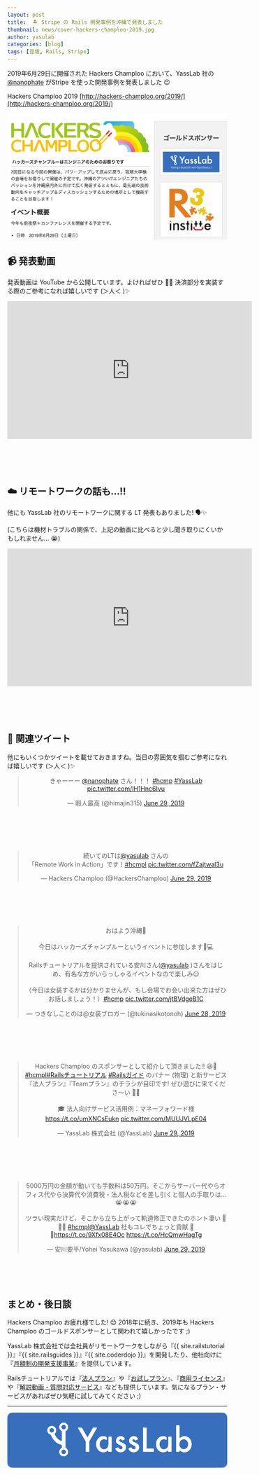 ```yaml
---
layout: post
title:  🏝 Stripe の Rails 開発事例を沖縄で発表しました
thumbnail: news/cover-hackers-champloo-2019.jpg
author: yasulab
categories: [blog]
tags: [登壇, Rails, Stripe]
---
```


2019年6月29日に開催された Hackers Champloo において、YassLab 社の [@nanophate](https://twitter.com/nanophate) がStripe を使った開発事例を発表しました 😉

Hackers Champloo 2019
[http://hackers-champloo.org/2019/](http://hackers-champloo.org/2019/)

[![Cover Photo](/img/news/hackers-champloo-2019-top-2.png)](http://hackers-champloo.org/2019/)

## 📹 発表動画

発表動画は YouTube から公開しています。よければぜひ 👀💨
決済部分を実装する際のご参考になれば嬉しいです (＞人＜ )✨

<div class="video" style="margin-bottom: 100px;">
  <iframe width="560" height="315" src="https://www.youtube.com/embed/ZFOYbHBzkZY?rel=0&autoplay=0&showinfo=0&controls=1&fs=1&modestbranding=0" frameborder="0" allow="accelerometer; autoplay; encrypted-media; gyroscope; picture-in-picture" allowfullscreen></iframe>
</div>

<div style="margin-bottom: 100px;">
  <script async class="speakerdeck-embed" data-id="dcdd6a62b5f24e4cbb272be00d24da03" data-ratio="1.33333333333333" src="//speakerdeck.com/assets/embed.js"></script>
</div>


## ☁️ リモートワークの話も...!!

他にも YassLab 社のリモートワークに関する LT 発表もありました! 🗣✨

(こちらは機材トラブルの関係で、上記の動画に比べると少し聞き取りにくいかもしれません... 😭)

<div class="video" style="margin-bottom: 100px;">
  <iframe width="560" height="315" src="https://www.youtube.com/embed/u3NOd0C8OVc?rel=0&autoplay=0&showinfo=0&controls=1&fs=1&modestbranding=0" frameborder="0" allow="accelerometer; autoplay; encrypted-media; gyroscope; picture-in-picture" allowfullscreen></iframe>
</div>

<div style="margin-bottom: 100px;">
  <script async class="speakerdeck-embed" data-id="7abe1f3eab1b4d7da5862f0eeac75f8f" data-ratio="1.33333333333333" src="//speakerdeck.com/assets/embed.js"></script>
</div>


## 🐣 関連ツイート

他にもいくつかツイートを載せておきますね。当日の雰囲気を掴むご参考になれば嬉しいです (＞人＜ )✨

<div class="center" style="margin-bottom: 100px;" align="center">
  <blockquote class="twitter-tweet" data-partner="tweetdeck"><p lang="ja" dir="ltr">きゃーーー <a href="https://twitter.com/nanophate?ref_src=twsrc%5Etfw">@nanophate</a> さん！！！ <a href="https://twitter.com/hashtag/hcmp?src=hash&amp;ref_src=twsrc%5Etfw">#hcmp</a> <a href="https://twitter.com/hashtag/YassLab?src=hash&amp;ref_src=twsrc%5Etfw">#YassLab</a> <a href="https://t.co/lH1Hnc6Ivu">pic.twitter.com/lH1Hnc6Ivu</a></p>&mdash; 暇人最高 (@himajin315) <a href="https://twitter.com/himajin315/status/1144811236757929985?ref_src=twsrc%5Etfw">June 29, 2019</a></blockquote>
</div>

<div class="center" style="margin-bottom: 100px;" align="center">
  <blockquote class="twitter-tweet" data-partner="tweetdeck"><p lang="ja" dir="ltr">続いてのLTは<a href="https://twitter.com/yasulab?ref_src=twsrc%5Etfw">@yasulab</a> さんの<br>「Remote Work in Action」です！<a href="https://twitter.com/hashtag/hcmpl?src=hash&amp;ref_src=twsrc%5Etfw">#hcmpl</a> <a href="https://t.co/fZajtwal3u">pic.twitter.com/fZajtwal3u</a></p>&mdash; Hackers Champloo (@HackersChamploo) <a href="https://twitter.com/HackersChamploo/status/1144839775750246400?ref_src=twsrc%5Etfw">June 29, 2019</a></blockquote>
</div>

<div class="center" style="margin-bottom: 100px;" align="center">
  <blockquote class="twitter-tweet" data-partner="tweetdeck"><p lang="ja" dir="ltr">おはよう沖縄🌄<br><br>今日はハッカーズチャンプルーというイベントに参加します🙌💻<br><br>Railsチュートリアルを提供されている安川さん(<a href="https://twitter.com/yasulab?ref_src=twsrc%5Etfw">@yasulab</a> )さんをはじめ、有名な方がいらっしゃるイベントなので楽しみ😌<br><br>（今日は女装するかは分かりませんが、もし会場でお会い出来た方はぜひお話しましょう！）<a href="https://twitter.com/hashtag/hcmp?src=hash&amp;ref_src=twsrc%5Etfw">#hcmp</a> <a href="https://t.co/jtBVdgeB1C">pic.twitter.com/jtBVdgeB1C</a></p>&mdash; つきなしことのは@女装ブロガー (@tukinasikotonoh) <a href="https://twitter.com/tukinasikotonoh/status/1144742539397779457?ref_src=twsrc%5Etfw">June 28, 2019</a></blockquote>
</div>

<div class="center" style="margin-bottom: 100px;" align="center">
  <blockquote class="twitter-tweet" data-partner="tweetdeck"><p lang="ja" dir="ltr">Hackers Champloo のスポンサーとして紹介して頂きました!! 😆💖 <a href="https://twitter.com/hashtag/hcmpl?src=hash&amp;ref_src=twsrc%5Etfw">#hcmpl</a><a href="https://twitter.com/hashtag/Rails%E3%83%81%E3%83%A5%E3%83%BC%E3%83%88%E3%83%AA%E3%82%A2%E3%83%AB?src=hash&amp;ref_src=twsrc%5Etfw">#Railsチュートリアル</a> <a href="https://twitter.com/hashtag/Rails%E3%82%AC%E3%82%A4%E3%83%89?src=hash&amp;ref_src=twsrc%5Etfw">#Railsガイド</a> のバナー (物理) と新サービス『法人プラン』『Teamプラン』のチラシが目印です! ぜひ遊びに来てくださ〜い 🙏✨<br><br>🎓 法人向けサービス活用例：マネーフォワード様<a href="https://t.co/umXNCsEukn">https://t.co/umXNCsEukn</a> <a href="https://t.co/MUUJVLpE04">pic.twitter.com/MUUJVLpE04</a></p>&mdash; YassLab 株式会社 (@YassLab) <a href="https://twitter.com/YassLab/status/1144784238211788800?ref_src=twsrc%5Etfw">June 29, 2019</a></blockquote>
</div>

<div class="center" style="margin-bottom: 100px;" align="center">
  <blockquote class="twitter-tweet" data-partner="tweetdeck"><p lang="ja" dir="ltr">5000万円の金額が動いても手数料は50万円。そこからサーバー代やらオフィス代やら決算代や消費税・法人税などを差し引くと個人の手取りは...😭😭😭<br><br>ツラい現実だけど、そこから立ち上がって軌道修正できたのホント凄い 👏👏👏  <a href="https://twitter.com/hashtag/hcmpl?src=hash&amp;ref_src=twsrc%5Etfw">#hcmpl</a><a href="https://twitter.com/YassLab?ref_src=twsrc%5Etfw">@YassLab</a> 社もコレでちょっと貢献 💪✨<a href="https://t.co/9Xfx08E4Oc">https://t.co/9Xfx08E4Oc</a> <a href="https://t.co/HcQmwHagTg">https://t.co/HcQmwHagTg</a></p>&mdash; 安川要平/Yohei Yasukawa (@yasulab) <a href="https://twitter.com/yasulab/status/1144849299114565632?ref_src=twsrc%5Etfw">June 29, 2019</a></blockquote>
</div>


## まとめ・後日談

Hackers Champloo お疲れ様でした! 😊 2018年に続き、2019年も Hackers Champloo のゴールドスポンサーとして関われて嬉しかったです ;)

YassLab 株式会社では全社員がリモートワークをしながら『{{ site.railstutorial }}』『{{ site.railsguides }}』『{{ site.coderdojo }}』を開発したり、他社向けに『[月額制の開発支援事業](/ja/agile)』を提供しています。

Railsチュートリアルでは『[法人プラン](https://railstutorial.jp/business)』や『[お試しプラン](https://railstutorial.jp/trial)』、『[商用ライセンス](https://railstutorial.jp/#license)』や『[解説動画・質問対応サービス](https://railstutorial.jp/#service)』なども提供しています。気になるプラン・サービスがあればぜひ気軽に試してみてください ;)

-----

[![YassLab Inc.](/img/logos/800x200.png)](/)


